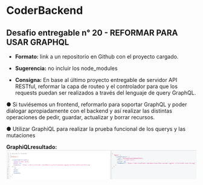 # CoderBackend

## Desafio entregable n° 20 - REFORMAR PARA USAR GRAPHQL
- **Formato:** link a un repositorio en Github con el proyecto cargado.

- **Sugerencia:** no incluir los node_modules

- **Consigna:**
En base al último proyecto entregable de servidor API RESTful, reformar la capa de routeo y el
controlador para que los requests puedan ser realizados a través del lenguaje de query
GraphQL.

● Si tuviésemos un frontend, reformarlo para soportar GraphQL y poder dialogar
apropiadamente con el backend y así realizar las distintas operaciones de pedir, guardar,
actualizar y borrar recursos.

● Utilizar GraphiQL para realizar la prueba funcional de los querys y las mutaciones


**GraphiQLresultado:**
![Captura1](./src/public/img/graphiQl.png)